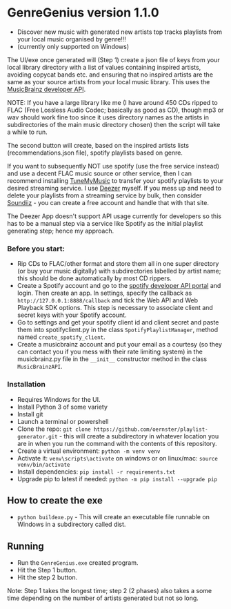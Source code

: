# GenreGenius version 1.1.0

- Discover new music with generated new artists top tracks playlists from your local music organised by genre!!!
- (currently only supported on Windows)

The UI/exe once generated will (Step 1) create a json file of keys from your local library directory with a list of values containing inspired artists, avoiding copycat bands etc. and ensuring that no inspired artists are the same as your source artists from your local music library.  This uses the [MusicBrainz developer API](https://musicbrainz.org/).

NOTE: If you have a large library like me (I have around 450 CDs ripped to FLAC (Free Lossless Audio Codec; basically as good as CD), though mp3 or wav should work fine too since it uses directory names as the artists in subdirectories of the main music directory chosen) then the script will take a while to run.

The second button will create, based on the inspired artists lists (recommendations.json file), spotify playlists based on genre.

If you want to subsequently NOT use spotify (use the free service instead) and use a decent FLAC music source or other service, then I can recommend installing [TuneMyMusic](https://www.tunemymusic.com/) to transfer your spotify playlists to your desired streaming service.  I use [Deezer](https://www.deezer.com/en/) myself.
If you mess up and need to delete your playlists from a streaming service by bulk, then consider [Soundiiz](https://soundiiz.com/) - you can create a free account and handle that with that site.

The Deezer App doesn't support API usage currently for developers so this has to be a manual step via a service like Spotify as the initial playlist generating step; hence my approach.

### Before you start:

- Rip CDs to FLAC/other format and store them all in one super directory (or buy your music digitally) with subdirectories labelled by artist name; this should be done automatically by most CD rippers.
- Create a Spotify account and go to the [spotify developer API portal](https://developer.spotify.com/documentation/web-api) and login.  Then create an app.  In settings, specify the callback as `http://127.0.0.1:8888/callback` and tick the Web API and Web Playback SDK options.  This step is necessary to associate client and secret keys with your Spotify account. 
- Go to settings and get your spotify client id and client secret and paste them into spotifyclient.py in the class `SpotifyPlaylistManager`, method named `create_spotify_client`.
- Create a musicbrainz account and put your email as a courtesy (so they can contact you if you mess with their rate limiting system) in the musicbrainz.py file in the `__init__` constructor method in the class `MusicBrainzAPI`.

### Installation

- Requires Windows for the UI.
- Install Python 3 of some variety
- Install git
- Launch a terminal or powershell
- Clone the repo: ```git clone https://github.com/oernster/playlist-generator.git``` - this will create a subdirectory in whatever location you are in when you run the command with the contents of this repository.
- Create a virtual environment: ```python -m venv venv```
- Activate it: ```venv\scripts\activate``` on windows or on linux/mac: ```source venv/bin/activate```
- Install dependencies: ```pip install -r requirements.txt```
- Upgrade pip to latest if needed: ```python -m pip install --upgrade pip```

## How to create the exe

- ```python buildexe.py``` - This will create an executable file runnable on Windows in a subdirectory called dist.

## Running

- Run the `GenreGenius.exe` created program.
- Hit the Step 1 button.
- Hit the step 2 button.

Note: Step 1 takes the longest time; step 2 (2 phases) also takes a some time depending on the number of artists generated but not so long.
